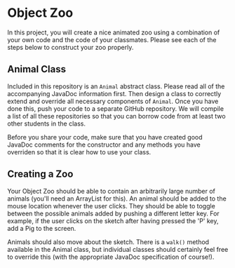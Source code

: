 # Object Zoo

In this project, you will create a nice animated zoo using a combination of
your own code and the code of your classmates. Please see each of the steps
below to construct your zoo properly.

## Animal Class

Included in this repository is an `Animal` abstract class. Please read all
of the accompanying JavaDoc information first. Then design a class to correctly
extend and override all necessary components of `Animal`. Once you have done this,
push your code to a separate GitHub repository. We will compile a list of all these
repositories so that you can borrow code from at least two other students in the class.

Before you share your code, make sure that you have created good JavaDoc comments for
the constructor and any methods you have overriden so that it is clear how to use
your class.

## Creating a Zoo

Your Object Zoo should be able to contain an arbitrarily large number of animals
(you'll need an ArrayList for this). An animal should be added to the mouse location
whenever the user clicks. They should be able to toggle between the possible animals
added by pushing a different letter key. For example, if the user clicks on the sketch
after having pressed the 'P' key, add a Pig to the screen.

Animals should also move about the sketch. There is a `walk()` method available in the
Animal class, but individual classes should certainly feel free to override this (with
the appropriate JavaDoc specification of course!).